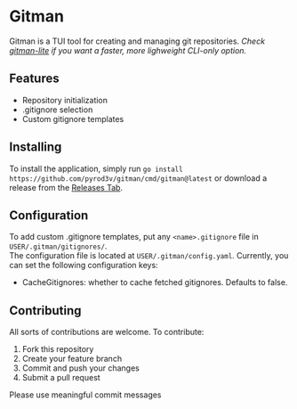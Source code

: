 # Gitman
Gitman is a TUI tool for creating and managing git repositories.
_Check [gitman-lite](https://github.com/pyrod3v/gitman-lite) if you want a faster, more lighweight CLI-only option._

## Features
- Repository initialization
- .gitignore selection
- Custom gitignore templates

## Installing
To install the application, simply run `go install https://github.com/pyrod3v/gitman/cmd/gitman@latest` or download a release from the [Releases Tab](https://github.com/pyrod3v/gitman/releases).

## Configuration
To add custom .gitignore templates, put any `<name>.gitignore` file in `USER/.gitman/gitignores/`.  
The configuration file is located at `USER/.gitman/config.yaml`. Currently, you can set the following configuration keys:
- CacheGitignores: whether to cache fetched gitignores. Defaults to false.

## Contributing
All sorts of contributions are welcome. To contribute:
1. Fork this repository
2. Create your feature branch
3. Commit and push your changes
4. Submit a pull request

Please use meaningful commit messages
